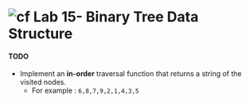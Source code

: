 ![cf](http://i.imgur.com/7v5ASc8.png) Lab 15- Binary Tree Data Structure
====



  


#### TODO
* Implement an **in-order** traversal function that returns a string of the visited nodes.
  * For example : `6,8,7,9,2,1,4,3,5`
